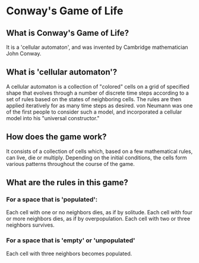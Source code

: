 # Conway's Game of Life

## What is Conway's Game of Life?
It is a 'cellular automaton', and was invented by Cambridge mathematician John Conway.

## What is 'cellular automaton'?
A cellular automaton is a collection of "colored" cells on a grid of specified shape that evolves through a number of discrete time steps according to a set of rules based on the states of neighboring cells. The rules are then applied iteratively for as many time steps as desired. von Neumann was one of the first people to consider such a model, and incorporated a cellular model into his "universal constructor."

## How does the game work?
It consists of a collection of cells which, based on a few mathematical rules, can live, die or multiply. Depending on the initial conditions, the cells form various patterns throughout the course of the game.

## What are the rules in this game?
### For a space that is 'populated':
Each cell with one or no neighbors dies, as if by solitude.
Each cell with four or more neighbors dies, as if by overpopulation.
Each cell with two or three neighbors survives.
### For a space that is 'empty' or 'unpopulated'
Each cell with three neighbors becomes populated.